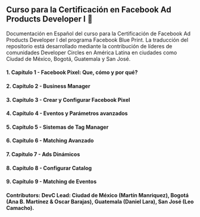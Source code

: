 ## Curso para la Certificación en Facebook Ad Products Developer I 🤖 
Documentación en Español del curso para la Certificación de Facebook Ad Products Developer I del programa Facebook Blue Print. La traducción del repositorio está desarrollado mediante la contribución de líderes de comunidades Developer Circles en América Latina en ciudades como Ciudad de México, Bogotá, Guatemala y San José. 


#### 1. Capítulo 1 - Facebook Pixel: Que, cómo y por qué?

#### 2. Capítulo 2 - Business Manager

#### 3. Capítulo 3 - Crear y Configurar Facebook Pixel

#### 4. Capítulo 4 - Eventos y Parámetros avanzados

#### 5. Capítulo 5 - Sistemas de Tag Manager

#### 6. Capítulo 6 - Matching Avanzado

#### 7. Capítulo 7 - Ads Dinámicos

#### 8. Capítulo 8 - Configurar Catalog 

#### 9. Capítulo 9 - Matching de Eventos

#### Contributors: DevC Lead: Ciudad de México (Martín Manriquez), Bogotá (Ana B. Martínez & Oscar Barajas), Guatemala (Daniel Lara), San José (Leo Camacho).  

